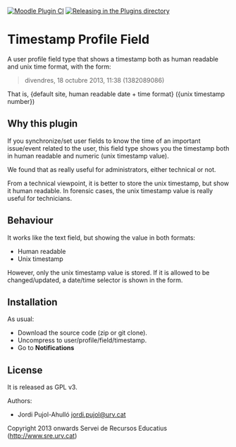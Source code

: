 [![Moodle Plugin CI](https://github.com/SREd-URV/moodle-profilefield_timestamp/actions/workflows/moodle-ci.yml/badge.svg)](https://github.com/SREd-URV/moodle-profilefield_timestamp/actions/workflows/moodle-ci.yml) [![Releasing in the Plugins directory](https://github.com/SREd-URV/moodle-profilefield_timestamp/actions/workflows/moodle-release.yml/badge.svg)](https://github.com/SREd-URV/moodle-profilefield_timestamp/actions/workflows/moodle-release.yml)

Timestamp Profile Field
===

A user profile field type that shows a timestamp both as human readable and unix time format, with the form:

> divendres, 18 octubre 2013, 11:38 (1382089086)

That is, {default site, human readable date + time format} ({unix timestamp number})


Why this plugin
---

If you synchronize/set user fields to know the time of an important
issue/event related to the user, this field type shows you the timestamp
both in human readable and numeric (unix timestamp value).

We found that as really useful for administrators, either technical or not.

From a technical viewpoint, it is better to store the unix timestamp, but
show it human readable. In forensic cases, the unix timestamp value is
really useful for technicians.


Behaviour
---

It works like the text field, but showing the value in both formats:

* Human readable
* Unix timestamp

However, only the unix timestamp value is stored. If it is allowed to be changed/updated, a date/time selector is shown in the form.


Installation
---

As usual:

* Download the source code (zip or git clone).
* Uncompress to user/profile/field/timestamp.
* Go to **Notifications**


License
---

It is released as GPL v3.

Authors:
* Jordi Pujol-Ahulló jordi.pujol@urv.cat

Copyright 2013 onwards Servei de Recursos Educatius (http://www.sre.urv.cat)

